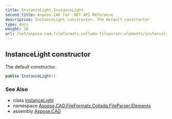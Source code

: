 ```yaml
---
title: InstanceLight.InstanceLight
second_title: Aspose.CAD for .NET API Reference
description: InstanceLight constructor. The default constructor
type: docs
weight: 10
url: /net/aspose.cad.fileformats.collada.fileparser.elements/instancelight/instancelight/
---
```

## InstanceLight constructor

The default constructor.

```csharp
public InstanceLight()
```

### See Also

* class [InstanceLight](../)
* namespace [Aspose.CAD.FileFormats.Collada.FileParser.Elements](../../instancelight/)
* assembly [Aspose.CAD](../../../)


